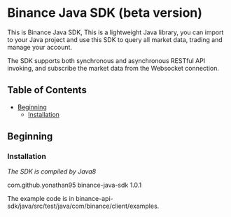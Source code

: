 # Binance Java SDK (beta version)

This is Binance Java SDK, This is a lightweight Java library, you can import to your Java project and use this SDK to query all market data, trading and manage your account.

The SDK supports both synchronous and asynchronous RESTful API invoking, and subscribe the market data from the Websocket connection.


## Table of Contents

- [Beginning](#Beginning)
  - [Installation](#Installation)


## Beginning

### Installation

*The SDK is compiled by Java8*

<dependency>
  <groupId>com.github.yonathan95</groupId>
  <artifactId>binance-java-sdk</artifactId>
  <version>1.0.1</version>
</dependency>

The example code is in binance-api-sdk/java/src/test/java/com/binance/client/examples.
